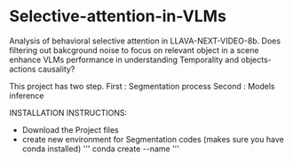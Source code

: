 # Selective-attention-in-VLMs
Analysis of behavioral selective attention in LLAVA-NEXT-VIDEO-8b.
Does filtering out bakcground noise to focus on relevant object in a scene enhance VLMs performance in understanding Temporality and objects-actions causality?

This project has two step.
First : Segmentation process
Second : Models inference

INSTALLATION INSTRUCTIONS:
- Download the Project files
- create new environment for Segmentation codes (makes sure you have conda installed)
  '''
  conda create --name <Segm>
  '''

